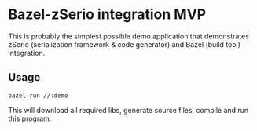 Bazel-zSerio integration MVP
=

This is probably the simplest possible demo application that demonstrates zSerio (serialization framework & code generator) and Bazel (build tool) integration.

Usage
--

```
bazel run //:demo
```
This will download all required libs, generate source files, compile and run this program.